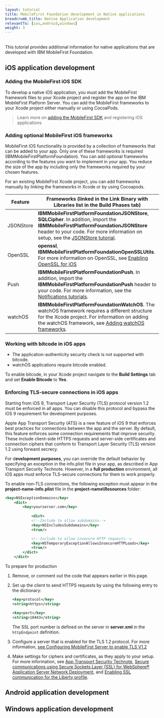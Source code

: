 ```yaml
---
layout: tutorial
title: MobileFirst Foundation development in Native applications
breadcrumb_title: Native Application development
relevantTo: [ios,android,windows]
weight: 3
---
```

<br/>
This tutorial provides additional information for native applications that are developed with IBM MobileFirst Foundation.

## iOS application development

### Adding the MobileFirst iOS SDK
To develop a native iOS application, you must add the MobileFirst framework files to your Xcode project and register the app on the IBM MobileFirst Platform Server. You can add the MobileFirst frameworks to your Xcode project either manually or using CocoaPods.

> Learn more on [adding the MobileFirst SDK](../../adding-the-mfpf-sdk/ios) and registering iOS applications

### Adding optional MobileFirst iOS frameworks
MobileFirst iOS functionality is provided by a collection of frameworks that can be added to your app. Only one of these frameworks is required (IBMMobileFirstPlatformFoundation). You can add optional frameworks according to the features you want to implement in your app. You reduce the size of the app by including only the frameworks required by your chosen features.

For an existing MobileFirst Xcode project, you can add frameworks manually by linking the frameworks in Xcode or by using Cocoapods.

| Feature                                            | Frameworks (linked in the Link Binary with Libraries list in the Build Phases tab) | 
|----------------------------------------------------|------------------------------------------------------------------------------------|
| JSONStore                                          | **IBMMobileFirstPlatformFoundationJSONStore**, **SQLCipher**. In addition, import the **IBMMobileFirstPlatformFoundationJSONStore** header to your code. For more information on setup, see the [JSONStore tutorial](../jsonstore/ios). |
| OpenSSL                                            | **openssl**, **IBMMobileFirstPlatformFoundationOpenSSLUtils**. For more information on OpenSSL, see [Enabling OpenSSL for iOS](enabling-openssl-in-ios) |
| Push                                               | **IBMMobileFirstPlatformFoundationPush**. In addition, import the **IBMMobileFirstPlatformFoundationPush** header to your code. For more information, see the [Notifications tutorials](../../notifications). |
| watchOS                                            | **IBMMobileFirstPlatformFoundationWatchOS**. The watchOS framework requires a different structure for the Xcode project. For information on adding the watchOS framework, see [Adding watchOS frameworks](watchos). |

### Working with bitcode in iOS apps

* The application-authenticity security check is not supported with bitcode.
* watchOS applications require bitcode enabled.

To enable bitcode, in your Xcode project navigate to the **Build Settings** tab and set **Enable Bitcode** to **Yes**.

### Enforcing TLS-secure connections in iOS apps
Starting from iOS 9, Transport Layer Security (TLS) protocol version 1.2 must be enforced in all apps. You can disable this protocol and bypass the iOS 9 requirement for development purposes.

Apple App Transport Security (ATS) is a new feature of iOS 9 that enforces best practices for connections between the app and the server. By default, this feature enforces some connection requirements that improve security. These include client-side HTTPS requests and server-side certificates and connection ciphers that conform to Transport Layer Security (TLS) version 1.2 using forward secrecy.

For d**evelopment purposes**, you can override the default behavior by specifying an exception in the info.plist file in your app, as described in App Transport Security Technote. However, in a **full production** environment, all iOS apps must enforce TLS-secure connections for them to work properly.

To enable non-TLS connections, the following exception must appear in the **project-name-info.plist** file in the **project-name\Resources** folder:

```xml
<key>NSExceptionDomains</key>
    <dict>
        <key>yourserver.com</key>
    
            <dict>
            <!--Include to allow subdomains-->
            <key>NSIncludesSubdomains</key>
            <true/>

            <!--Include to allow insecure HTTP requests-->
            <key>NSTemporaryExceptionAllowsInsecureHTTPLoads</key>
            <true/>
        </dict>
    </dict>
```

To prepare for production

1. Remove, or comment out the code that appears earlier in this page.  
2. Set up the client to send HTTPS requests by using the following entry to the dictionary:  

    ```xml
    <key>protocol</key>
    <string>https</string>

    <key>port</key>
    <string>10443</string>
    ```
    The SSL port number is defined on the server in **server.xml** in the `httpEndpoint` definition.
    
3. Configure a server that is enabled for the TLS 1.2 protocol. For more information, [see Configuring MobileFirst Server to enable TLS V1.2](http://www-01.ibm.com/support/docview.wss?uid=swg21965659)
4. Make settings for ciphers and certificates, as they apply to your setup. For more information, see [App Transport Security Technote](https://developer.apple.com/library/prerelease/ios/technotes/App-Transport-Security-Technote/), [Secure communications using Secure Sockets Layer (SSL) for WebSphere® Application Server Network Deployment](http://www-01.ibm.com/support/knowledgecenter/SSAW57_8.5.5/com.ibm.websphere.nd.doc/ae/csec_sslsecurecom.html?cp=SSAW57_8.5.5%2F1-8-2-33-4-0&lang=en), and [Enabling SSL communication for the Liberty profile](http://www-01.ibm.com/support/knowledgecenter/SSAW57_8.5.5/com.ibm.websphere.wlp.nd.doc/ae/twlp_sec_ssl.html?cp=SSAW57_8.5.5%2F1-3-11-0-4-1-0).

## Android application development

## Windows application development
